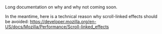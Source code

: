 Long documentation on why and why not coming soon.

In the meantime, here is a technical reason why scroll-linked effects should be avoided:
https://developer.mozilla.org/en-US/docs/Mozilla/Performance/Scroll-linked_effects